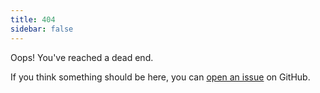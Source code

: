 ```yaml
---
title: 404
sidebar: false
---
```


Oops! You've reached a dead end.

If you think something should be here, you can [open an issue](https://github.com/numpy/numpy.org/issues) on GitHub.
